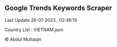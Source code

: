 

## Google Trends Keywords Scraper 
 
Last Update 28-01-2023 , 02:48:15

Country List :
VIETNAM.json



© Abdul Muttaqin 
